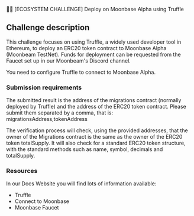 
🧑‍💻 [ECOSYSTEM CHALLENGE] Deploy on Moonbase Alpha using Truffle

## Challenge description
This challenge focuses on using Truffle, a widely used developer tool in Ethereum, to deploy an ERC20 token contract to Moonbase Alpha (Moonbeam TestNet). Funds for deployment can be requested from the Faucet set up in our Moonbeam's Discord channel.

You need to configure Truffle to connect to Moonbase Alpha.

### Submission requirements
The submitted result is the address of the migrations contract (normally deployed by Truffle) and the address of the ERC20 token contract. Please submit them separated by a comma, that is: migrationsAddress,tokenAddress

The verification process will check, using the provided addresses, that the owner of the Migrations contract is the same as the owner of the ERC20 token totalSupply. It will also check for a standard ERC20 token structure, with the standard methods such as name, symbol, decimals and totalSupply.

### Resources
In our Docs Website you will find lots of information available:

- Truffle
- Connect to Moonbase
- Moonbase Faucet
